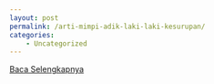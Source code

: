 ```yaml
---
layout: post
permalink: /arti-mimpi-adik-laki-laki-kesurupan/
categories:
    - Uncategorized
---
```


[Baca Selengkapnya](/08)